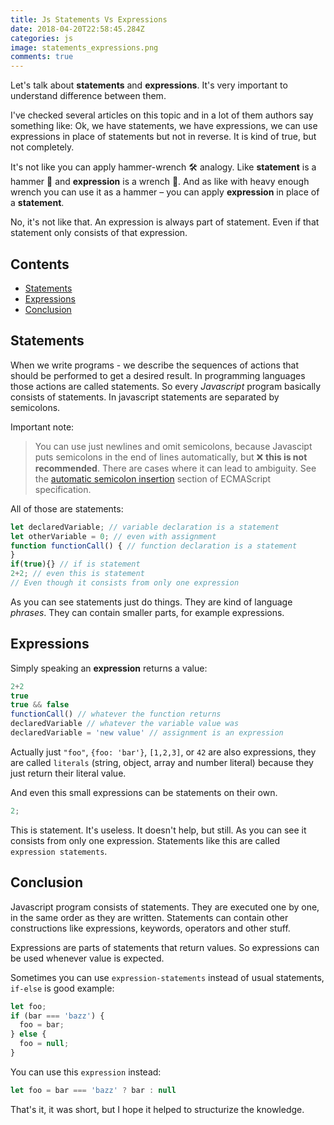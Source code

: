 ```yaml
---
title: Js Statements Vs Expressions
date: 2018-04-20T22:58:45.284Z
categories: js
image: statements_expressions.png
comments: true
---
```


Let's talk about __statements__ and __expressions__. It's very important to understand difference between them.

I've checked several articles on this topic and in a lot of them authors say something like: Ok, we have statements, we have expressions, we can use expressions in place of statements but not in reverse. It is kind of true, but not completely.

It's not like you can apply hammer-wrench 🛠️ analogy. Like __statement__ is a hammer 🔨 and __expression__ is a wrench 🔧. And as like with heavy enough wrench you can use it as a hammer – you can apply __expression__ in place of a __statement__.

No, it's not like that. An expression is always part of statement. Even if that statement only consists of that expression.

## Contents

* [Statements](#statements)
* [Expressions](#expressions)
* [Conclusion](#conclusion)

<a name='statements'></a>
## Statements

When we write programs - we describe the sequences of actions that should be performed to get a desired result. In programming languages those actions are called statements. 
So every _Javascript_ program basically consists of statements. In javascript statements are separated by semicolons.

Important note:

> You can use just newlines and omit semicolons, because Javascipt puts semicolons in the end of lines automatically, but ❌ __this is not recommended__. There are cases where it can lead to ambiguity. See the [automatic semicolon insertion](https://www.ecma-international.org/ecma-262/#sec-automatic-semicolon-insertion) section of ECMAScript specification.

All of those are statements:

```js
let declaredVariable; // variable declaration is a statement
let otherVariable = 0; // even with assignment
function functionCall() { // function declaration is a statement
}
if(true){} // if is statement
2+2; // even this is statement
// Even though it consists from only one expression
```

As you can see statements just do things. They are kind of language _phrases_. They can contain smaller parts, for example expressions.

<a name='expressions'></a>
## Expressions

Simply speaking an __expression__ returns a value:

```js
2+2
true
true && false
functionCall() // whatever the function returns
declaredVariable // whatever the variable value was
declaredVariable = 'new value' // assignment is an expression
```

Actually just `"foo"`, `{foo: 'bar'}`, `[1,2,3]`, or `42` are also expressions, they are called `literals` (string, object, array and number literal) because they just return their literal value.

And even this small expressions can be statements on their own.

```js
2;
```

This is statement. It's useless. It doesn't help, but still. As you can see it consists from only one expression. Statements like this are called `expression statements`.

<a name='conclusion'></a>
## Conclusion

Javascript program consists of statements. They are executed one by one, in the same order as they are written. Statements can contain other constructions like expressions, keywords, operators and other stuff.

Expressions are parts of statements that return values. So expressions can be used whenever value is expected.

Sometimes you can use `expression-statements` instead of usual statements, `if-else` is good example:

```js
let foo;
if (bar === 'bazz') {
  foo = bar;
} else {
  foo = null;
}
```

You can use this `expression` instead:

```js
let foo = bar === 'bazz' ? bar : null
```

That's it, it was short, but I hope it helped to structurize the knowledge.
